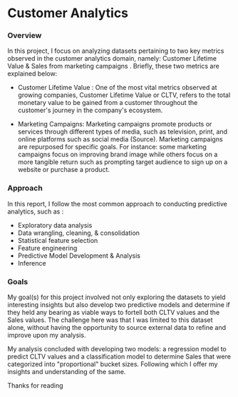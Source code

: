 # Customer Analytics

### Overview
In this project, I focus on analyzing datasets pertaining to two key metrics observed in the customer analytics domain, namely: Customer Lifetime Value & Sales from marketing campaigns . Briefly, these two metrics are explained below: 

- Customer Lifetime Value : One of the most vital metrics observed at growing companies, Customer Lifetime Value or CLTV, refers to the total monetary value to be gained from a customer throughout the customer's journey in the company's ecosystem.

- Marketing Campaigns: Marketing campaigns promote products or services through different types of media, such as television, print, and online platforms such as social media (Source). Marketing campaigns are repurposed for specific goals. For instance: some marketing campaigns focus on improving brand image while others focus on a more tangible return such as prompting target audience to sign up on a website or purchase a product.


### Approach
In this report, I follow the most common approach to conducting predictive analytics, such as :
- Exploratory data analysis
- Data wrangling, cleaning, & consolidation
- Statistical feature selection
- Feature engineering
- Predictive Model Development & Analysis
- Inference

### Goals
My goal(s) for this project involved not only exploring the datasets to yield interesting insights but also develop two predictive models and determine if they held any bearing as viable ways to fortell both CLTV values and the Sales values. The challenge here was that I was limited to this dataset alone, without having the opportunity to source external data to refine and improve upon my analysis. 

My analysis concluded with developing two models: a regression model to predict CLTV values and a classification model to determine Sales that were categorized into "proportional" bucket sizes. Following which I offer my insights and understanding of the same.

Thanks for reading